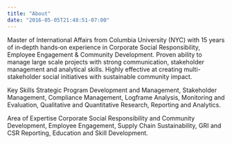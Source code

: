 ```yaml
---
title: "About"
date: "2016-05-05T21:48:51-07:00"
---
```


Master of International Affairs from Columbia University (NYC) with 15 years of in‐depth hands‐on experience in Corporate Social Responsibility, Employee Engagement & Community Development. Proven ability to manage large scale projects with strong communication, stakeholder management and analytical skills. Highly effective at creating multi- stakeholder social initiatives with sustainable community impact.

Key Skills
Strategic Program Development and Management, Stakeholder Management, Compliance Management, Logframe Analysis, Monitoring and Evaluation, Qualitative and Quantitative Research, Reporting and Analytics. 

Area of Expertise
Corporate Social Responsibility and Community Development, Employee Engagement, Supply Chain Sustainability, GRI and CSR Reporting, Education and Skill Development.